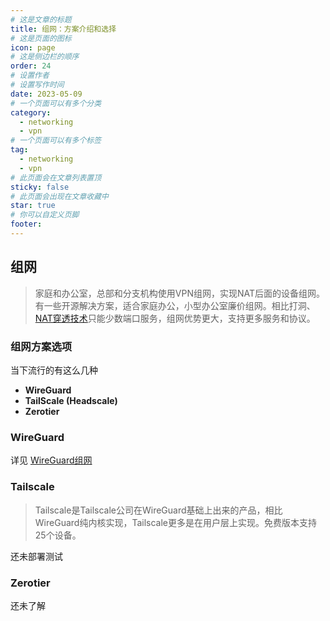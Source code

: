```yaml
---
# 这是文章的标题
title: 组网：方案介绍和选择
# 这是页面的图标
icon: page
# 这是侧边栏的顺序
order: 24
# 设置作者
# 设置写作时间
date: 2023-05-09
# 一个页面可以有多个分类
category:
  - networking
  - vpn
# 一个页面可以有多个标签
tag:
  - networking
  - vpn
# 此页面会在文章列表置顶
sticky: false
# 此页面会出现在文章收藏中
star: true
# 你可以自定义页脚
footer: 
---
```







## 组网

>家庭和办公室，总部和分支机构使用VPN组网，实现NAT后面的设备组网。有一些开源解决方案，适合家庭办公，小型办公室廉价组网。相比打洞、[NAT穿透技术](https://blog.solex-inc.com/zh/%E4%BF%A1%E6%81%AF%E6%8A%80%E6%9C%AF/%E7%BD%91%E7%BB%9C/reverse_proxyies.html)只能少数端口服务，组网优势更大，支持更多服务和协议。

### 组网方案选项

当下流行的有这么几种

- **WireGuard** 
- **TailScale (Headscale)**
- **Zerotier**

### WireGuard

详见 [WireGuard组网](https://blog.solex-inc.com/zh/%E4%BF%A1%E6%81%AF%E6%8A%80%E6%9C%AF/%E7%BD%91%E7%BB%9C/wireguard.html)

### Tailscale

>Tailscale是Tailscale公司在WireGuard基础上出来的产品，相比WireGuard纯内核实现，Tailscale更多是在用户层上实现。免费版本支持25个设备。


还未部署测试

### Zerotier

还未了解
